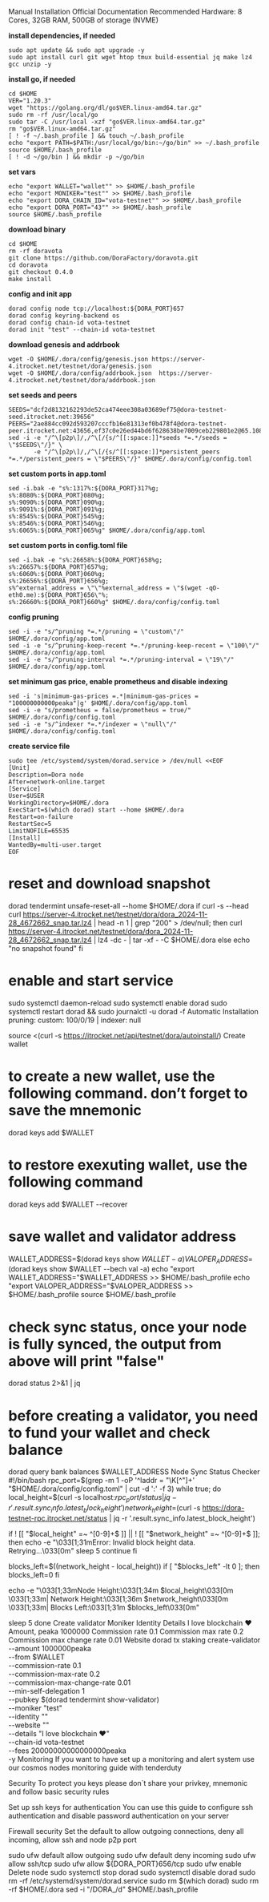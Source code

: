 Manual Installation
Official Documentation
Recommended Hardware: 8 Cores, 32GB RAM, 500GB of storage (NVME)

**install dependencies, if needed**
```
sudo apt update && sudo apt upgrade -y
sudo apt install curl git wget htop tmux build-essential jq make lz4 gcc unzip -y
```

**install go, if needed**
```
cd $HOME
VER="1.20.3"
wget "https://golang.org/dl/go$VER.linux-amd64.tar.gz"
sudo rm -rf /usr/local/go
sudo tar -C /usr/local -xzf "go$VER.linux-amd64.tar.gz"
rm "go$VER.linux-amd64.tar.gz"
[ ! -f ~/.bash_profile ] && touch ~/.bash_profile
echo "export PATH=$PATH:/usr/local/go/bin:~/go/bin" >> ~/.bash_profile
source $HOME/.bash_profile
[ ! -d ~/go/bin ] && mkdir -p ~/go/bin
```

**set vars**
```
echo "export WALLET="wallet"" >> $HOME/.bash_profile
echo "export MONIKER="test"" >> $HOME/.bash_profile
echo "export DORA_CHAIN_ID="vota-testnet"" >> $HOME/.bash_profile
echo "export DORA_PORT="43"" >> $HOME/.bash_profile
source $HOME/.bash_profile
```

**download binary**
```
cd $HOME
rm -rf doravota
git clone https://github.com/DoraFactory/doravota.git
cd doravota
git checkout 0.4.0
make install
```

**config and init app**
```
dorad config node tcp://localhost:${DORA_PORT}657
dorad config keyring-backend os
dorad config chain-id vota-testnet
dorad init "test" --chain-id vota-testnet
```

**download genesis and addrbook**
```
wget -O $HOME/.dora/config/genesis.json https://server-4.itrocket.net/testnet/dora/genesis.json
wget -O $HOME/.dora/config/addrbook.json  https://server-4.itrocket.net/testnet/dora/addrbook.json
```

**set seeds and peers**
```
SEEDS="dcf2d8132162293de52ca474eee308a03689ef75@dora-testnet-seed.itrocket.net:39656"
PEERS="2ae884cc092d593207cccfb16e81313ef0b478f4@dora-testnet-peer.itrocket.net:43656,ef37c0e26ed44bd6f628638be7009ceb229801e2@65.108.206.118:26656,6bedeb292ec261dc9664233c1e9f43d88657ce2c@167.235.178.134:25356,05d9a31e7588978c5e51f0a45309851eaa9ef091@207.121.63.124:43656,3c3aa7ede95c8e1391331f3970b62b4ca4003a12@15.235.212.150:56096,bfde287f9659ac66d04b5aad68c37658b821e2e5@34.48.66.38:26656,a812749d0e481e24c9152348d4aaebeab2080d18@95.216.193.98:43656,4f9205cb2c34541f7daebe2a43f303c0d758b383@5.75.133.134:43656,d0523925c13297727c360053df88617f2eb65fad@5.9.83.110:43656,1a162fdf46cabfc9b63b1525c327e101f9418329@65.109.30.13:26757,e486efcbdddf9b496bcf76ed8bc216977929ae6a@188.40.66.173:25356"
sed -i -e "/^\[p2p\]/,/^\[/{s/^[[:space:]]*seeds *=.*/seeds = \"$SEEDS\"/}" \
       -e "/^\[p2p\]/,/^\[/{s/^[[:space:]]*persistent_peers *=.*/persistent_peers = \"$PEERS\"/}" $HOME/.dora/config/config.toml
```

**set custom ports in app.toml**
```
sed -i.bak -e "s%:1317%:${DORA_PORT}317%g;
s%:8080%:${DORA_PORT}080%g;
s%:9090%:${DORA_PORT}090%g;
s%:9091%:${DORA_PORT}091%g;
s%:8545%:${DORA_PORT}545%g;
s%:8546%:${DORA_PORT}546%g;
s%:6065%:${DORA_PORT}065%g" $HOME/.dora/config/app.toml
```

**set custom ports in config.toml file**
```
sed -i.bak -e "s%:26658%:${DORA_PORT}658%g;
s%:26657%:${DORA_PORT}657%g;
s%:6060%:${DORA_PORT}060%g;
s%:26656%:${DORA_PORT}656%g;
s%^external_address = \"\"%external_address = \"$(wget -qO- eth0.me):${DORA_PORT}656\"%;
s%:26660%:${DORA_PORT}660%g" $HOME/.dora/config/config.toml
```

**config pruning**
```
sed -i -e "s/^pruning *=.*/pruning = \"custom\"/" $HOME/.dora/config/app.toml 
sed -i -e "s/^pruning-keep-recent *=.*/pruning-keep-recent = \"100\"/" $HOME/.dora/config/app.toml
sed -i -e "s/^pruning-interval *=.*/pruning-interval = \"19\"/" $HOME/.dora/config/app.toml
```

**set minimum gas price, enable prometheus and disable indexing**
```
sed -i 's|minimum-gas-prices =.*|minimum-gas-prices = "100000000000peaka"|g' $HOME/.dora/config/app.toml
sed -i -e "s/prometheus = false/prometheus = true/" $HOME/.dora/config/config.toml
sed -i -e "s/^indexer *=.*/indexer = \"null\"/" $HOME/.dora/config/config.toml
```

**create service file**
```
sudo tee /etc/systemd/system/dorad.service > /dev/null <<EOF
[Unit]
Description=Dora node
After=network-online.target
[Service]
User=$USER
WorkingDirectory=$HOME/.dora
ExecStart=$(which dorad) start --home $HOME/.dora
Restart=on-failure
RestartSec=5
LimitNOFILE=65535
[Install]
WantedBy=multi-user.target
EOF
```

# reset and download snapshot
dorad tendermint unsafe-reset-all --home $HOME/.dora
if curl -s --head curl https://server-4.itrocket.net/testnet/dora/dora_2024-11-28_4672662_snap.tar.lz4 | head -n 1 | grep "200" > /dev/null; then
  curl https://server-4.itrocket.net/testnet/dora/dora_2024-11-28_4672662_snap.tar.lz4 | lz4 -dc - | tar -xf - -C $HOME/.dora
    else
  echo "no snapshot found"
fi

# enable and start service
sudo systemctl daemon-reload
sudo systemctl enable dorad
sudo systemctl restart dorad && sudo journalctl -u dorad -f
Automatic Installation
pruning: custom: 100/0/19 | indexer: null

source <(curl -s https://itrocket.net/api/testnet/dora/autoinstall/)
Create wallet
# to create a new wallet, use the following command. don’t forget to save the mnemonic
dorad keys add $WALLET

# to restore exexuting wallet, use the following command
dorad keys add $WALLET --recover

# save wallet and validator address
WALLET_ADDRESS=$(dorad keys show $WALLET -a)
VALOPER_ADDRESS=$(dorad keys show $WALLET --bech val -a)
echo "export WALLET_ADDRESS="$WALLET_ADDRESS >> $HOME/.bash_profile
echo "export VALOPER_ADDRESS="$VALOPER_ADDRESS >> $HOME/.bash_profile
source $HOME/.bash_profile

# check sync status, once your node is fully synced, the output from above will print "false"
dorad status 2>&1 | jq 

# before creating a validator, you need to fund your wallet and check balance
dorad query bank balances $WALLET_ADDRESS 
Node Sync Status Checker
#!/bin/bash
rpc_port=$(grep -m 1 -oP '^laddr = "\K[^"]+' "$HOME/.dora/config/config.toml" | cut -d ':' -f 3)
while true; do
  local_height=$(curl -s localhost:$rpc_port/status | jq -r '.result.sync_info.latest_block_height')
  network_height=$(curl -s https://dora-testnet-rpc.itrocket.net/status | jq -r '.result.sync_info.latest_block_height')

  if ! [[ "$local_height" =~ ^[0-9]+$ ]] || ! [[ "$network_height" =~ ^[0-9]+$ ]]; then
    echo -e "\033[1;31mError: Invalid block height data. Retrying...\033[0m"
    sleep 5
    continue
  fi

  blocks_left=$((network_height - local_height))
  if [ "$blocks_left" -lt 0 ]; then
    blocks_left=0
  fi

  echo -e "\033[1;33mNode Height:\033[1;34m $local_height\033[0m \033[1;33m| Network Height:\033[1;36m $network_height\033[0m \033[1;33m| Blocks Left:\033[1;31m $blocks_left\033[0m"

  sleep 5
done
Create validator
Moniker
Identity
Details
I love blockchain ❤️
Amount, peaka
1000000
Commission rate
0.1
Commission max rate
0.2
Commission max change rate
0.01
Website
dorad tx staking create-validator \
--amount 1000000peaka \
--from $WALLET \
--commission-rate 0.1 \
--commission-max-rate 0.2 \
--commission-max-change-rate 0.01 \
--min-self-delegation 1 \
--pubkey $(dorad tendermint show-validator) \
--moniker "test" \
--identity "" \
--website "" \
--details "I love blockchain ❤️" \
--chain-id vota-testnet \
--fees 20000000000000000peaka \
-y
Monitoring
If you want to have set up a monitoring and alert system use our cosmos nodes monitoring guide with tenderduty

Security
To protect you keys please don`t share your privkey, mnemonic and follow basic security rules

Set up ssh keys for authentication
You can use this guide to configure ssh authentication and disable password authentication on your server

Firewall security
Set the default to allow outgoing connections, deny all incoming, allow ssh and node p2p port

sudo ufw default allow outgoing 
sudo ufw default deny incoming 
sudo ufw allow ssh/tcp 
sudo ufw allow ${DORA_PORT}656/tcp
sudo ufw enable
Delete node
sudo systemctl stop dorad
sudo systemctl disable dorad
sudo rm -rf /etc/systemd/system/dorad.service
sudo rm $(which dorad)
sudo rm -rf $HOME/.dora
sed -i "/DORA_/d" $HOME/.bash_profile
